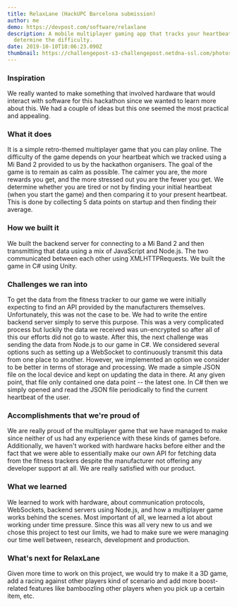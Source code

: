 ```yaml
---
title: RelaxLane (HackUPC Barcelona submission)
author: me
demo: https://devpost.com/software/relaxlane
description: A mobile multiplayer gaming app that tracks your heartbeat to
  determine the difficulty.
date: 2019-10-10T18:06:23.090Z
thumbnail: https://challengepost-s3-challengepost.netdna-ssl.com/photos/production/software_photos/000/859/581/datas/gallery.jpg
---
```

### Inspiration

We really wanted to make something that involved hardware that would interact with software for this hackathon since we wanted to learn more about this. We had a couple of ideas but this one seemed the most practical and appealing.

### What it does

It is a simple retro-themed multiplayer game that you can play online. The difficulty of the game depends on your heartbeat which we tracked using a Mi Band 2 provided to us by the hackathon organisers. The goal of the game is to remain as calm as possible. The calmer you are, the more rewards you get, and the more stressed out you are the fewer you get. We determine whether you are tired or not by finding your initial heartbeat (when you start the game) and then comparing it to your present heartbeat. This is done by collecting 5 data points on startup and then finding their average.

### How we built it

We built the backend server for connecting to a Mi Band 2 and then transmitting that data using a mix of JavaScript and Node.js. The two communicated between each other using XMLHTTPRequests. We built the game in C# using Unity.

### Challenges we ran into

To get the data from the fitness tracker to our game we were initially expecting to find an API provided by the manufacturers themselves. Unfortunately, this was not the case to be. We had to write the entire backend server simply to serve this purpose. This was a very complicated process but luckily the data we received was un-encrypted so after all of this our efforts did not go to waste. After this, the next challenge was sending the data from Node.js to our game in C#. We considered several options such as setting up a WebSocket to continuously transmit this data from one place to another. However, we implemented an option we consider to be better in terms of storage and processing. We made a simple JSON file on the local device and kept on updating the data in there. At any given point, that file only contained one data point -- the latest one. In C# then we simply opened and read the JSON file periodically to find the current heartbeat of the user.

### Accomplishments that we're proud of

We are really proud of the multiplayer game that we have managed to make since neither of us had any experience with these kinds of games before. Additionally, we haven't worked with hardware hacks before either and the fact that we were able to essentially make our own API for fetching data from the fitness trackers despite the manufacturer not offering any developer support at all. We are really satisfied with our product.

### What we learned

We learned to work with hardware, about communication protocols, WebSockets, backend servers using Node.js, and how a multiplayer game works behind the scenes. Most important of all, we learned a lot about working under time pressure. Since this was all very new to us and we chose this project to test our limits, we had to make sure we were managing our time well between, research, development and production.

### What's next for RelaxLane

Given more time to work on this project, we would try to make it a 3D game, add a racing against other players kind of scenario and add more boost-related features like bamboozling other players when you pick up a certain item, etc.